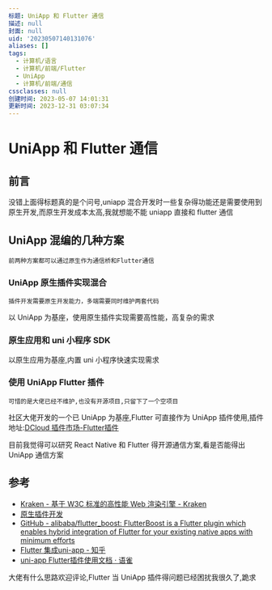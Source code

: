 ```yaml
---
标题: UniApp 和 Flutter 通信
描述: null
封面: null
uid: '20230507140131076'
aliases: []
tags:
  - 计算机/语言
  - 计算机/前端/Flutter
  - UniApp
  - 计算机/前端/通信
cssclasses: null
创建时间: 2023-05-07 14:01:31
更新时间: 2023-12-31 03:07:34
---
```


# UniApp 和 Flutter 通信

## 前言

没错上面得标题真的是个问号,uniapp 混合开发时一些复杂得功能还是需要使用到原生开发,而原生开发成本太高,我就想能不能 uniapp 直接和 flutter 通信

## UniApp 混编的几种方案

```ad-note
前两种方案都可以通过原生作为通信桥和Flutter通信
```

### UniApp 原生插件实现混合

    插件开发需要原生开发能力，多端需要同时维护两套代码

  以 UniApp 为基座，使用原生插件实现需要高性能，高复杂的需求

### 原生应用和 uni 小程序 SDK

 以原生应用为基座,内置 uni 小程序快速实现需求

### 使用 UniApp Flutter 插件

```ad-warning
可惜的是大佬已经不维护,也没有开源项目,只留下了一个空项目
```

社区大佬开发的一个已 UniApp 为基座,Flutter 可直接作为 UniApp 插件使用,插件地址:[DCloud 插件市场-Flutter插件](https://ext.dcloud.net.cn/search?q=flutter)

目前我觉得可以研究 React Native 和 Flutter 得开源通信方案,看是否能得出 UniApp 通信方案

## 参考

- [Kraken - 基于 W3C 标准的高性能 Web 渲染引擎 - Kraken](https://openkraken.com/)
- [原生插件开发](https://nativesupport.dcloud.net.cn/NativePlugin/README)
- [GitHub - alibaba/flutter_boost: FlutterBoost is a Flutter plugin which enables hybrid integration of Flutter for your existing native apps with minimum efforts](https://github.com/alibaba/flutter_boost)
- [Flutter 集成uni-app - 知乎](https://zhuanlan.zhihu.com/p/367764687)
- [uni-app Flutter插件使用文档 · 语雀](https://www.yuque.com/books/share/79a0282c-e800-408a-9d1f-226682cf77a1)

大佬有什么思路欢迎评论,Flutter 当 UniApp 插件得问题已经困扰我很久了,跪求
